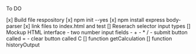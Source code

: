 To DO

[x] Build file respository
[x] npm init --yes
[x] npm install express body-parser
[x] link files to index.html and test
[] Reserach selector input types
[] Mockup HTML interface
    - two number input fields
    - + - * /
    - submit button called =
    - clear button called C
[] function getCalculation
[] function historyOutput

